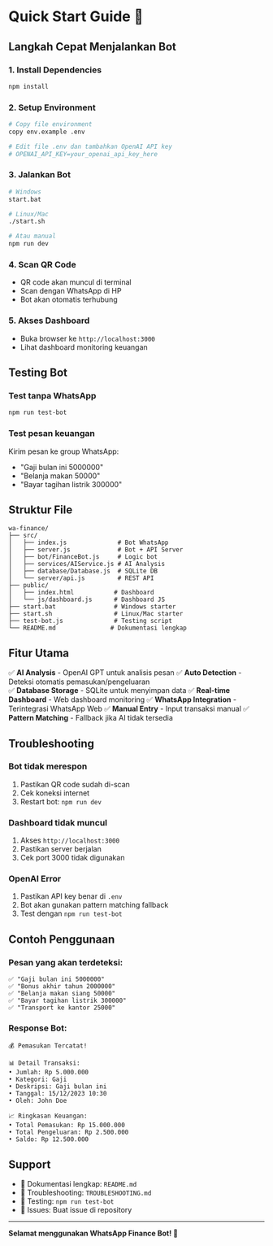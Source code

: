 # Quick Start Guide 🚀

## Langkah Cepat Menjalankan Bot

### 1. Install Dependencies
```bash
npm install
```

### 2. Setup Environment
```bash
# Copy file environment
copy env.example .env

# Edit file .env dan tambahkan OpenAI API key
# OPENAI_API_KEY=your_openai_api_key_here
```

### 3. Jalankan Bot
```bash
# Windows
start.bat

# Linux/Mac
./start.sh

# Atau manual
npm run dev
```

### 4. Scan QR Code
- QR code akan muncul di terminal
- Scan dengan WhatsApp di HP
- Bot akan otomatis terhubung

### 5. Akses Dashboard
- Buka browser ke `http://localhost:3000`
- Lihat dashboard monitoring keuangan

## Testing Bot

### Test tanpa WhatsApp
```bash
npm run test-bot
```

### Test pesan keuangan
Kirim pesan ke group WhatsApp:
- "Gaji bulan ini 5000000"
- "Belanja makan 50000"
- "Bayar tagihan listrik 300000"

## Struktur File

```
wa-finance/
├── src/
│   ├── index.js              # Bot WhatsApp
│   ├── server.js             # Bot + API Server
│   ├── bot/FinanceBot.js     # Logic bot
│   ├── services/AIService.js # AI Analysis
│   ├── database/Database.js  # SQLite DB
│   └── server/api.js         # REST API
├── public/
│   ├── index.html           # Dashboard
│   └── js/dashboard.js      # Dashboard JS
├── start.bat                # Windows starter
├── start.sh                 # Linux/Mac starter
├── test-bot.js              # Testing script
└── README.md               # Dokumentasi lengkap
```

## Fitur Utama

✅ **AI Analysis** - OpenAI GPT untuk analisis pesan
✅ **Auto Detection** - Deteksi otomatis pemasukan/pengeluaran  
✅ **Database Storage** - SQLite untuk menyimpan data
✅ **Real-time Dashboard** - Web dashboard monitoring
✅ **WhatsApp Integration** - Terintegrasi WhatsApp Web
✅ **Manual Entry** - Input transaksi manual
✅ **Pattern Matching** - Fallback jika AI tidak tersedia

## Troubleshooting

### Bot tidak merespon
1. Pastikan QR code sudah di-scan
2. Cek koneksi internet
3. Restart bot: `npm run dev`

### Dashboard tidak muncul
1. Akses `http://localhost:3000`
2. Pastikan server berjalan
3. Cek port 3000 tidak digunakan

### OpenAI Error
1. Pastikan API key benar di `.env`
2. Bot akan gunakan pattern matching fallback
3. Test dengan `npm run test-bot`

## Contoh Penggunaan

### Pesan yang akan terdeteksi:
```
✅ "Gaji bulan ini 5000000"
✅ "Bonus akhir tahun 2000000"  
✅ "Belanja makan siang 50000"
✅ "Bayar tagihan listrik 300000"
✅ "Transport ke kantor 25000"
```

### Response Bot:
```
💰 Pemasukan Tercatat!

📊 Detail Transaksi:
• Jumlah: Rp 5.000.000
• Kategori: Gaji
• Deskripsi: Gaji bulan ini
• Tanggal: 15/12/2023 10:30
• Oleh: John Doe

📈 Ringkasan Keuangan:
• Total Pemasukan: Rp 15.000.000
• Total Pengeluaran: Rp 2.500.000
• Saldo: Rp 12.500.000
```

## Support

- 📖 Dokumentasi lengkap: `README.md`
- 🔧 Troubleshooting: `TROUBLESHOOTING.md`
- 🧪 Testing: `npm run test-bot`
- 💬 Issues: Buat issue di repository

---

**Selamat menggunakan WhatsApp Finance Bot! 🎉** 